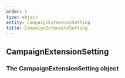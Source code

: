 ```yaml
---
order: 1
type: object
entity: CampaignExtensionSetting 
title: CampaignExtensionSetting 
---
```


## CampaignExtensionSetting 
### The CampaignExtensionSetting object

